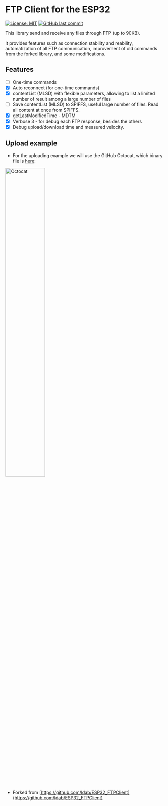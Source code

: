 # FTP Client for the ESP32

[![License: MIT](https://img.shields.io/badge/License-MIT-green)](https://github.com/kzasca/ESP32-FTP/blob/master/LICENSE)
[![GitHub last commit](https://img.shields.io/github/last-commit/kzasca/ESP32-FTP.svg?style=social)](https://github.com/kzasca/ESP32-FTP)

This library send and receive any files through FTP (up to 90KB).

It provides features such as connection stability and reability, automatization of all FTP communication, improvement of old commands from the forked library, and some modifications.


## Features

- [ ] One-time commands
- [x] Auto reconnect (for one-time commands)
- [x] contentList (MLSD) with flexible parameters, allowing to list a limited number of result among a large number of files
- [ ] Save contentList (MLSD) to SPIFFS, useful large number of files. Read all content at once from SPIFFS. 
- [x] getLastModifiedTime - MDTM
- [x] Verbose 3 - for debug each FTP response, besides the others
- [x] Debug upload/download time and measured velocity.

## Upload example

* For the uploading example we will use the GitHub Octocat, which binary file is [here](./src/octocat.h):

 <img src="https://github.githubassets.com/images/modules/logos_page/Octocat.png" alt="Octocat" width="50%"> 
 
* Forked from [https://github.com/ldab/ESP32_FTPClient](https://github.com/ldab/ESP32_FTPClient)
